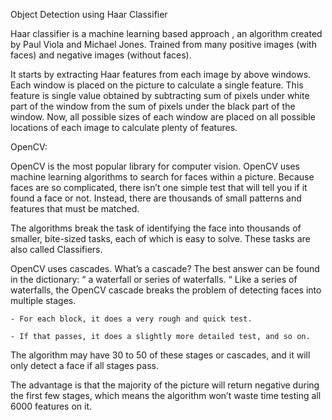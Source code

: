 Object Detection using Haar Classifier

Haar classifier is a machine learning based approach , an algorithm created by Paul Viola and Michael Jones.
Trained from many positive images (with faces) and negative images (without faces).

It starts by extracting Haar features from each image by above windows. Each window is placed on the picture to calculate a single feature. This feature is single value obtained by subtracting sum of pixels under white part of the window from the sum of pixels under the black part of the window.
Now, all possible sizes of each window are placed on all possible locations of each image to calculate plenty of features.

OpenCV:

OpenCV is the most popular library for computer vision.
OpenCV uses machine learning algorithms to search for faces within a picture. Because faces are so complicated, there isn’t one simple test that will tell you if it found a face or not. Instead, there are thousands of small patterns and features that must be matched.

The algorithms break the task of identifying the face into thousands of smaller, bite-sized tasks, each of which is easy to solve. These tasks are also called Classifiers.

OpenCV uses cascades. What’s a cascade? The best answer can be found in the dictionary: “ a waterfall or series of waterfalls. “ Like a series of waterfalls, the OpenCV cascade breaks the problem of detecting faces into multiple stages. 

	- For each block, it does a very rough and quick test.
	
	- If that passes, it does a slightly more detailed test, and so on.

The algorithm may have 30 to 50 of these stages or cascades, and it will only detect a face if all stages pass.

The advantage is that the majority of the picture will return negative during the first few stages, which means the algorithm won’t waste time testing all 6000 features on it. 
